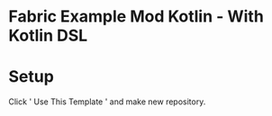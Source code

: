 # Fabric Example Mod Kotlin - With Kotlin DSL

# Setup

Click ' Use This Template ' and make new repository.

